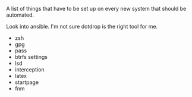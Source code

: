 A list of things that have to be set up on every new system that should be automated.

Look into ansible. I'm not sure dotdrop is the right tool for me.
- zsh
- gpg
- pass
- btrfs settings
- lsd
- interception
- latex
- startpage
- fnm
